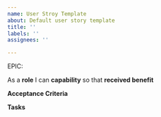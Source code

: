 ```yaml
---
name: User Stroy Template
about: Default user story template
title: ''
labels: ''
assignees: ''

---
```


EPIC:  <epic>

As a **role** I can **capability** so that **received benefit**

**Acceptance Criteria**

**Tasks**

